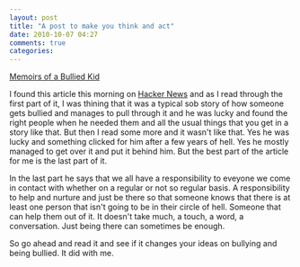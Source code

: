 ```yaml
---
layout: post
title: "A post to make you think and act"
date: 2010-10-07 04:27
comments: true
categories: 
---
```

[Memoirs of a Bullied Kid](http://www.danoah.com/2010/10/memoirs-of-bullied-kid.html)

I found this article this morning on [Hacker
News](http://news.ycombinator.com/) and as I read through the first part of it,
I was thining that it was a typical sob story of how someone gets bullied and
manages to pull through it and he was lucky and found the right people when he
needed them and all the usual things that you get in a story like that.  But
then I read some more and it wasn't like that. Yes he was lucky and something
clicked for him after a few years of hell. Yes he mostly managed to get over it
and put it behind him. But the best part of the article for me is the last part
of it.

In the last part he says that we all have a responsibility to eveyone we come
in contact with whether on a regular or not so regular basis. A responsibility
to help and nurture and just be there so that someone knows that there is at
least one person that isn't going to be in their circle of hell. Someone that
can help them out of it. It doesn't take much, a touch, a word, a conversation.
Just being there can sometimes be enough. 

So go ahead and read it and see if it changes your ideas on bullying and being
bullied. It did with me.
